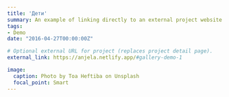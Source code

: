 ```yaml
---
title: 'Дети'
summary: An example of linking directly to an external project website using `external_link`.
tags:
- Demo
date: "2016-04-27T00:00:00Z"

# Optional external URL for project (replaces project detail page).
external_link: https://anjela.netlify.app/#gallery-demo-1

image:
  caption: Photo by Toa Heftiba on Unsplash
  focal_point: Smart
---
```

